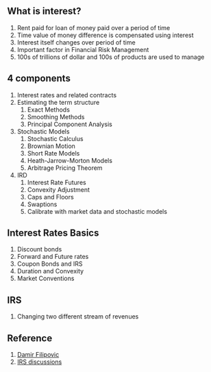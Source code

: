 ## What is interest?

1. Rent paid for loan of money paid over a period of time
2. Time value of money difference is compensated using interest
3. Interest itself changes over period of time
4. Important factor in Financial Risk Management
5. 100s of trillions of dollar and 100s of products are used to manage

## 4 components
1. Interest rates and related contracts
2. Estimating the term structure
   1. Exact Methods
   2. Smoothing Methods
   3. Principal Component Analysis
3. Stochastic Models
   1. Stochastic Calculus
   2. Brownian Motion
   3. Short Rate Models
   4. Heath-Jarrow-Morton Models
   5. Arbitrage Pricing Theorem
4. IRD
   1. Interest Rate Futures
   2. Convexity Adjustment
   3. Caps and Floors
   4. Swaptions
   5. Calibrate with market data and stochastic models

## Interest Rates Basics
1. Discount bonds
2. Forward and Future rates
3. Coupon Bonds and IRS
4. Duration and Convexity
5. Market Conventions


## IRS
1. Changing two different stream of revenues

## Reference
1. [Damir Filipovic](https://www.epfl.ch/labs/csf/)
2. [IRS discussions](https://www.coursera.org/learn/interest-rate-models/discussions)